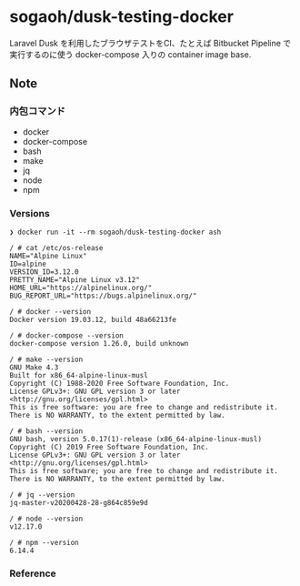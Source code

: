 # sogaoh/dusk-testing-docker

Laravel Dusk を利用したブラウザテストをCI、たとえば Bitbucket Pipeline で実行するのに使う docker-compose 入りの container image base.


## Note

### 内包コマンド
- docker
- docker-compose
- bash
- make 
- jq 
- node
- npm 

### Versions
```
❯ docker run -it --rm sogaoh/dusk-testing-docker ash

/ # cat /etc/os-release
NAME="Alpine Linux"
ID=alpine
VERSION_ID=3.12.0
PRETTY_NAME="Alpine Linux v3.12"
HOME_URL="https://alpinelinux.org/"
BUG_REPORT_URL="https://bugs.alpinelinux.org/"

/ # docker --version
Docker version 19.03.12, build 48a66213fe

/ # docker-compose --version
docker-compose version 1.26.0, build unknown

/ # make --version
GNU Make 4.3
Built for x86_64-alpine-linux-musl
Copyright (C) 1988-2020 Free Software Foundation, Inc.
License GPLv3+: GNU GPL version 3 or later <http://gnu.org/licenses/gpl.html>
This is free software: you are free to change and redistribute it.
There is NO WARRANTY, to the extent permitted by law.

/ # bash --version
GNU bash, version 5.0.17(1)-release (x86_64-alpine-linux-musl)
Copyright (C) 2019 Free Software Foundation, Inc.
License GPLv3+: GNU GPL version 3 or later <http://gnu.org/licenses/gpl.html>
This is free software; you are free to change and redistribute it.
There is NO WARRANTY, to the extent permitted by law.

/ # jq --version
jq-master-v20200428-28-g864c859e9d

/ # node --version
v12.17.0

/ # npm --version
6.14.4
```


### Reference
